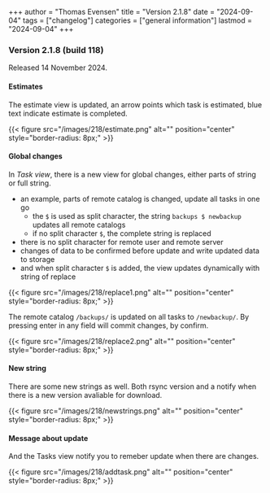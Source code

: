 +++
author = "Thomas Evensen"
title = "Version 2.1.8"
date = "2024-09-04"
tags = ["changelog"]
categories = ["general information"]
lastmod = "2024-09-04"
+++

### Version 2.1.8 (build 118)

Released 14 November 2024.

#### Estimates

The estimate view is updated, an arrow points which task is estimated, blue text indicate estimate is
completed.

{{< figure src="/images/218/estimate.png" alt="" position="center" style="border-radius: 8px;" >}}

#### Global changes

In *Task view*, there is a new view for global changes, either parts of string or full string.

- an example, parts of remote catalog is changed, update all tasks in one go
  - the `$` is used as split character, the string `backups $ newbackup` updates all remote catalogs
  - if no split character `$`, the complete string is replaced
- there is no split character for remote user and remote server
- changes of data to be confirmed before update and write updated data to storage
- and when split character `$` is added, the view updates dynamically with string of replace

{{< figure src="/images/218/replace1.png" alt="" position="center" style="border-radius: 8px;" >}}

The remote catalog `/backups/` is updated on all tasks to `/newbackup/`. By pressing enter in any field
will commit changes, by confirm.

{{< figure src="/images/218/replace2.png" alt="" position="center" style="border-radius: 8px;" >}}

#### New string

There are some new strings as well. Both rsync version and a notify when there is a new version
avaliable for download.

{{< figure src="/images/218/newstrings.png" alt="" position="center" style="border-radius: 8px;" >}}

#### Message about update

And the Tasks view notify you to remeber update when there are changes.

{{< figure src="/images/218/addtask.png" alt="" position="center" style="border-radius: 8px;" >}}
